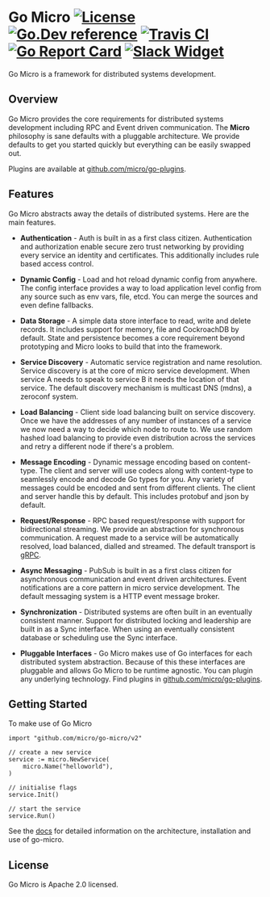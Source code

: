 # Go Micro [![License](https://img.shields.io/:license-apache-blue.svg)](https://opensource.org/licenses/Apache-2.0) [![Go.Dev reference](https://img.shields.io/badge/go.dev-reference-007d9c?logo=go&logoColor=white&style=flat-square)](https://pkg.go.dev/github.com/micro/go-micro?tab=doc) [![Travis CI](https://api.travis-ci.org/micro/go-micro.svg?branch=master)](https://travis-ci.org/micro/go-micro) [![Go Report Card](https://goreportcard.com/badge/micro/go-micro)](https://goreportcard.com/report/github.com/micro/go-micro) <a href="https://slack.micro.mu"><img src="https://img.shields.io/badge/join-us%20on%20slack-gray.svg?longCache=true&logo=slack&colorB=brightgreen" alt="Slack Widget"></a>

Go Micro is a framework for distributed systems development.

## Overview

Go Micro provides the core requirements for distributed systems development including RPC and Event driven communication. 
The **Micro** philosophy is sane defaults with a pluggable architecture. We provide defaults to get you started quickly 
but everything can be easily swapped out. 

Plugins are available at [github.com/micro/go-plugins](https://github.com/micro/go-plugins).

## Features

Go Micro abstracts away the details of distributed systems. Here are the main features.

- **Authentication** - Auth is built in as a first class citizen. Authentication and authorization enable secure 
zero trust networking by providing every service an identity and certificates. This additionally includes rule 
based access control.

- **Dynamic Config** - Load and hot reload dynamic config from anywhere. The config interface provides a way to load application 
level config from any source such as env vars, file, etcd. You can merge the sources and even define fallbacks.

- **Data Storage** - A simple data store interface to read, write and delete records. It includes support for memory, file and 
CockroachDB by default. State and persistence becomes a core requirement beyond prototyping and Micro looks to build that into the framework.

- **Service Discovery** - Automatic service registration and name resolution. Service discovery is at the core of micro service 
development. When service A needs to speak to service B it needs the location of that service. The default discovery mechanism is 
multicast DNS (mdns), a zeroconf system.

- **Load Balancing** - Client side load balancing built on service discovery. Once we have the addresses of any number of instances 
of a service we now need a way to decide which node to route to. We use random hashed load balancing to provide even distribution 
across the services and retry a different node if there's a problem. 

- **Message Encoding** - Dynamic message encoding based on content-type. The client and server will use codecs along with content-type 
to seamlessly encode and decode Go types for you. Any variety of messages could be encoded and sent from different clients. The client 
and server handle this by default. This includes protobuf and json by default.

- **Request/Response** - RPC based request/response with support for bidirectional streaming. We provide an abstraction for synchronous 
communication. A request made to a service will be automatically resolved, load balanced, dialled and streamed. The default 
transport is [gRPC](https://grpc.io/).

- **Async Messaging** - PubSub is built in as a first class citizen for asynchronous communication and event driven architectures. 
Event notifications are a core pattern in micro service development. The default messaging system is a HTTP event message broker.

- **Synchronization** - Distributed systems are often built in an eventually consistent manner. Support for distributed locking and 
leadership are built in as a Sync interface. When using an eventually consistent database or scheduling use the Sync interface.

- **Pluggable Interfaces** - Go Micro makes use of Go interfaces for each distributed system abstraction. Because of this these interfaces 
are pluggable and allows Go Micro to be runtime agnostic. You can plugin any underlying technology. Find plugins in 
[github.com/micro/go-plugins](https://github.com/micro/go-plugins).

## Getting Started

To make use of Go Micro

```golang
import "github.com/micro/go-micro/v2"

// create a new service
service := micro.NewService(
    micro.Name("helloworld"),
)

// initialise flags
service.Init()

// start the service
service.Run()
```

See the [docs](https://dev.micro.mu) for detailed information on the architecture, installation and use of go-micro.

## License

Go Micro is Apache 2.0 licensed.

